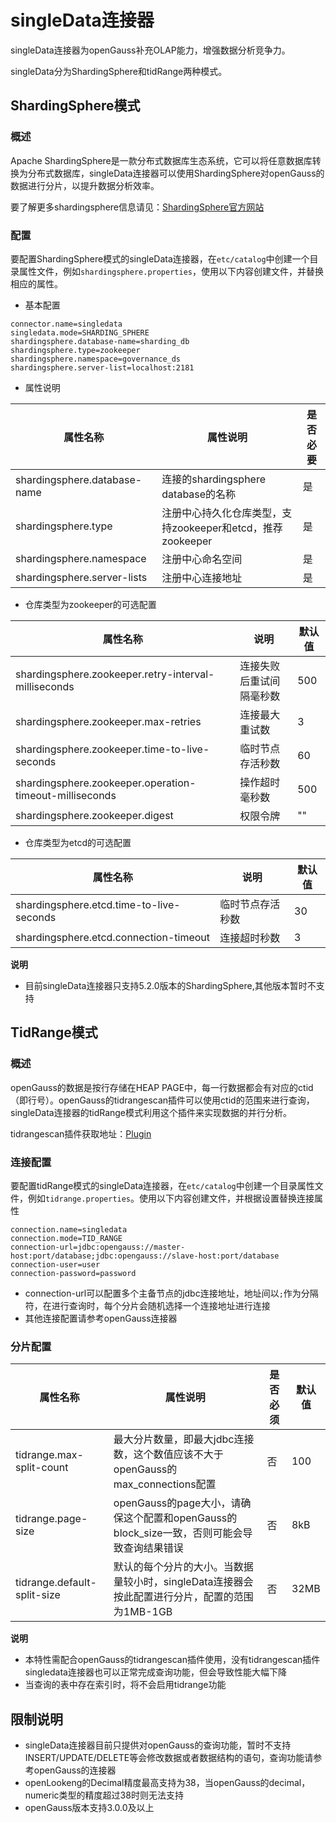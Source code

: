 # singleData连接器

singleData连接器为openGauss补充OLAP能力，增强数据分析竞争力。

singleData分为ShardingSphere和tidRange两种模式。

## ShardingSphere模式

### 概述

Apache ShardingSphere是一款分布式数据库生态系统，它可以将任意数据库转换为分布式数据库，singleData连接器可以使用ShardingSphere对openGauss的数据进行分片，以提升数据分析效率。

要了解更多shardingsphere信息请见：[ShardingSphere官方网站](https://shardingsphere.apache.org/)

### 配置

要配置ShardingSphere模式的singleData连接器，在`etc/catalog`中创建一个目录属性文件，例如`shardingsphere.properties`，使用以下内容创建文件，并替换相应的属性。

- 基本配置
``` properties
connector.name=singledata
singledata.mode=SHARDING_SPHERE
shardingsphere.database-name=sharding_db
shardingsphere.type=zookeeper
shardingsphere.namespace=governance_ds
shardingsphere.server-list=localhost:2181
```

- 属性说明

| 属性名称                         | 属性说明                                     | 是否必要 |
|------------------------------|------------------------------------------|------|
| shardingsphere.database-name | 连接的shardingsphere database的名称            | 是    |
| shardingsphere.type          | 注册中心持久化仓库类型，支持zookeeper和etcd，推荐zookeeper | 是    |
| shardingsphere.namespace     | 注册中心命名空间                                 | 是    |
| shardingsphere.server-lists  | 注册中心连接地址                                 | 是    |

- 仓库类型为zookeeper的可选配置

| 属性名称                                                    | 说明           | 默认值 |
|---------------------------------------------------------|--------------|-----|
| shardingsphere.zookeeper.retry-interval-milliseconds    | 连接失败后重试间隔毫秒数 | 500 |
| shardingsphere.zookeeper.max-retries                    | 连接最大重试数      | 3   |
| shardingsphere.zookeeper.time-to-live-seconds           | 临时节点存活秒数     | 60  |
| shardingsphere.zookeeper.operation-timeout-milliseconds | 操作超时毫秒数      | 500 |
| shardingsphere.zookeeper.digest                         | 权限令牌         | ""  |

- 仓库类型为etcd的可选配置

| 属性名称                                     | 说明       | 默认值 |
|------------------------------------------|----------|-----|
| shardingsphere.etcd.time-to-live-seconds | 临时节点存活秒数 | 30  |
| shardingsphere.etcd.connection-timeout   | 连接超时秒数   | 3   |

**说明**

- 目前singleData连接器只支持5.2.0版本的ShardingSphere,其他版本暂时不支持

## TidRange模式

### 概述

openGauss的数据是按行存储在HEAP PAGE中，每一行数据都会有对应的ctid（即行号）。openGauss的tidrangescan插件可以使用ctid的范围来进行查询，singleData连接器的tidRange模式利用这个插件来实现数据的并行分析。

tidrangescan插件获取地址：[Plugin](https://gitee.com/opengauss/Plugin)

### 连接配置

要配置tidRange模式的singleData连接器，在`etc/catalog`中创建一个目录属性文件，例如`tidrange.properties`。使用以下内容创建文件，并根据设置替换连接属性
```properties
connection.name=singledata
connection.mode=TID_RANGE
connection-url=jdbc:opengauss://master-host:port/database;jdbc:opengauss://slave-host:port/database
connection-user=user
connection-password=password
```
- connection-url可以配置多个主备节点的jdbc连接地址，地址间以`;`作为分隔符，在进行查询时，每个分片会随机选择一个连接地址进行连接
- 其他连接配置请参考openGauss连接器

### 分片配置

| 属性名称                        | 属性说明                                                          | 是否必须 | 默认值  |
|-----------------------------|---------------------------------------------------------------|------|------|
| tidrange.max-split-count    | 最大分片数量，即最大jdbc连接数，这个数值应该不大于openGauss的max_connections配置        | 否    | 100  |
| tidrange.page-size          | openGauss的page大小，请确保这个配置和openGauss的block_size一致，否则可能会导致查询结果错误 | 否    | 8kB  |
| tidrange.default-split-size | 默认的每个分片的大小。当数据量较小时，singleData连接器会按此配置进行分片，配置的范围为1MB-1GB       | 否    | 32MB |

**说明**
- 本特性需配合openGauss的tidrangescan插件使用，没有tidrangescan插件singledata连接器也可以正常完成查询功能，但会导致性能大幅下降
- 当查询的表中存在索引时，将不会启用tidrange功能

## 限制说明

- singleData连接器目前只提供对openGauss的查询功能，暂时不支持INSERT/UPDATE/DELETE等会修改数据或者数据结构的语句，查询功能请参考openGauss的连接器
- openLookeng的Decimal精度最高支持为38，当openGauss的decimal，numeric类型的精度超过38时则无法支持
- openGauss版本支持3.0.0及以上